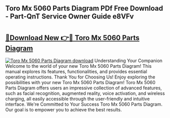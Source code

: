 ## Toro Mx 5060 Parts Diagram PDf Free Download - Part-QnT Service Owner Guide e8VFv

# <h2><a href="http://dfjknyr.blite.top/?on=Toro+Mx+5060+Parts+Diagram">🔗Download New 👉🔴 Toro Mx 5060 Parts Diagram</a></h2>

[![Toro Mx 5060 Parts Diagram download](https://i.imgur.com/lujVjoI.png)](http://dfjknyr.blite.top/?on=Toro+Mx+5060+Parts+Diagram)
Understanding Your Companion Welcome to the world of your new Toro Mx 5060 Parts Diagram! This manual explores its features, functionalities, and provides essential operating instructions. Thank You for Choosing Us! Enjoy exploring the possibilities with your new Toro Mx 5060 Parts Diagram! Toro Mx 5060 Parts Diagram offers users an impressive collection of advanced features, such as facial recognition, augmented reality, voice activation, and wireless charging, all easily accessible through the user-friendly and intuitive interface. We're Committed to Your Success Toro Mx 5060 Parts Diagram. Our goal is to empower you to achieve the best results.
